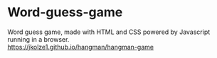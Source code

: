# Word-guess-game <br>
Word guess game, made with HTML and CSS powered by Javascript running in a browser. <br>
https://jkolze1.github.io/hangman/hangman-game

